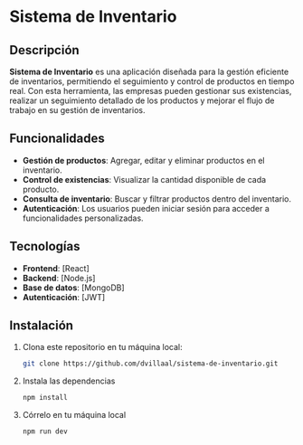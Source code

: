 # Sistema de Inventario

## Descripción

**Sistema de Inventario** es una aplicación diseñada para la gestión eficiente de inventarios, permitiendo el seguimiento y control de productos en tiempo real. Con esta herramienta, las empresas pueden gestionar sus existencias, realizar un seguimiento detallado de los productos y mejorar el flujo de trabajo en su gestión de inventarios.

## Funcionalidades

- **Gestión de productos**: Agregar, editar y eliminar productos en el inventario.
- **Control de existencias**: Visualizar la cantidad disponible de cada producto.
- **Consulta de inventario**: Buscar y filtrar productos dentro del inventario.
- **Autenticación**: Los usuarios pueden iniciar sesión para acceder a funcionalidades personalizadas.

## Tecnologías

- **Frontend**: [React]
- **Backend**: [Node.js]
- **Base de datos**: [MongoDB]
- **Autenticación**: [JWT]

## Instalación

1. Clona este repositorio en tu máquina local:
   ```bash
   git clone https://github.com/dvillaal/sistema-de-inventario.git

2. Instala las dependencias
   ```bash
   npm install

3. Córrelo en tu máquina local
   ```bash
   npm run dev
